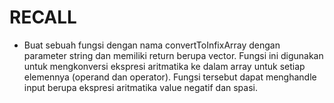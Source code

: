 # RECALL

- Buat sebuah fungsi dengan nama convertToInfixArray dengan parameter string dan memiliki return berupa vector<string>. Fungsi ini digunakan untuk mengkonversi ekspresi aritmatika ke dalam array untuk setiap elemennya (operand dan operator). Fungsi tersebut dapat menghandle input berupa ekspresi aritmatika value negatif dan spasi.
